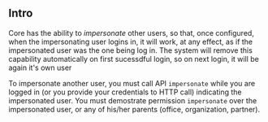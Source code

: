 ## Intro

Core has the ability to _impersonate_ other users, so that, once configured, when the impersonating user logins in, it will work, at any effect, as if the impersonated user was the one being log in. The system will remove this capability automatically on first sucessdful login, so on next login, it will be again it's own user

To impersonate another user, you must call API `impersonate` while you are logged in (or you provide your credentials to HTTP call) indicating the impersonated user. You must demostrate permission `impersonate` over the impersonated user, or any of his/her parents (office, organization, partner).





